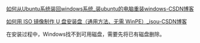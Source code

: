 [如何从Ubuntu系统装回windows系统_装ubuntu的电脑重装windows-CSDN博客](https://blog.csdn.net/tyl532667325/article/details/104719271)

[如何用 ISO 镜像制作 U 盘安装盘（通用方法、无需 WinPE）_isou-CSDN博客](https://blog.csdn.net/z1026544682/article/details/114951088)

在安装过程中，Windows找不到可用磁盘，需要先将已有磁盘删除。
